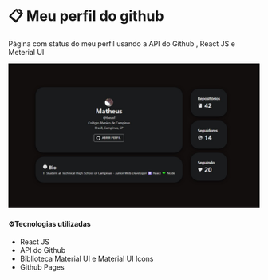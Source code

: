 # 📋 Meu perfil do github

Página com status do meu perfil usando a API do Github , React JS e Meterial UI

<img src=https://github.com/theusf/my-github-metrics/blob/main/src/assets/showcase.jpg? width="700" />

#### ⚙️Tecnologias utilizadas 
- React JS
- API do Github
- Biblioteca Material UI e Material UI Icons
- Github Pages
